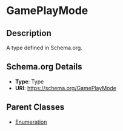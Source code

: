 # GamePlayMode

## Description
A type defined in Schema.org.

## Schema.org Details
- **Type**: Type
- **URI**: https://schema.org/GamePlayMode

## Parent Classes
- [Enumeration](../Enumeration.md)


